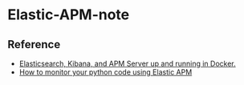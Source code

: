# Elastic-APM-note
## Reference
* [Elasticsearch, Kibana, and APM Server up and running in Docker.](https://www.elastic.co/guide/en/apm/get-started/current/quick-start-overview.html)
* [How to monitor your python code using Elastic APM](https://toptechtips.github.io/2019-07-08-add_python_code_to_apm/)
